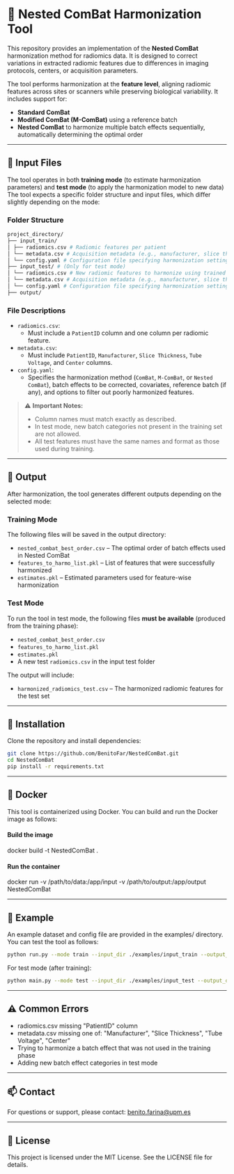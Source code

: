 # 🧬 Nested ComBat Harmonization Tool

This repository provides an implementation of the **Nested ComBat** harmonization method for radiomics data. It is designed to correct variations in extracted radiomic features due to differences in imaging protocols, centers, or acquisition parameters.

The tool performs harmonization at the **feature level**, aligning radiomic features across sites or scanners while preserving biological variability. It includes support for:
- **Standard ComBat**
- **Modified ComBat (M-ComBat)** using a reference batch
- **Nested ComBat** to harmonize multiple batch effects sequentially, automatically determining the optimal order

---

## 📂 Input Files

The tool operates in both **training mode** (to estimate harmonization parameters) and **test mode** (to apply the harmonization model to new data) The tool expects a specific folder structure and input files, which differ slightly depending on the mode:

### Folder Structure
```bash
project_directory/
├── input_train/
│ ├── radiomics.csv # Radiomic features per patient
│ └── metadata.csv # Acquisition metadata (e.g., manufacturer, slice thickness, etc.)
│ └── config.yaml # Configuration file specifying harmonization settings
├── input_test/ # (Only for test mode)
│ └── radiomics.csv # New radiomic features to harmonize using trained model
│ └── metadata.csv # Acquisition metadata (e.g., manufacturer, slice thickness, etc.)
│ └── config.yaml # Configuration file specifying harmonization settings
├── output/
```

### File Descriptions

- `radiomics.csv`:
  - Must include a `PatientID` column and one column per radiomic feature.
- `metadata.csv`:
  - Must include `PatientID`, `Manufacturer`, `Slice Thickness`, `Tube Voltage`, and `Center` columns.
- `config.yaml`:
  - Specifies the harmonization method (`ComBat`, `M-ComBat`, or `Nested ComBat`), batch effects to be corrected, covariates, reference batch (if any), and options to filter out poorly harmonized features.

> ⚠️ **Important Notes:**
> - Column names must match exactly as described.
> - In test mode, new batch categories not present in the training set are not allowed.
> - All test features must have the same names and format as those used during training.


---

## 🧪 Output

After harmonization, the tool generates different outputs depending on the selected mode:

### Training Mode
The following files will be saved in the output directory:
- `nested_combat_best_order.csv` – The optimal order of batch effects used in Nested ComBat
- `features_to_harmo_list.pkl` – List of features that were successfully harmonized
- `estimates.pkl` – Estimated parameters used for feature-wise harmonization

### Test Mode
To run the tool in test mode, the following files **must be available** (produced from the training phase):
- `nested_combat_best_order.csv`
- `features_to_harmo_list.pkl`
- `estimates.pkl`
- A new test `radiomics.csv` in the input test folder

The output will include:
- `harmonized_radiomics_test.csv` – The harmonized radiomic features for the test set

---

## 🚀 Installation

Clone the repository and install dependencies:

```bash
git clone https://github.com/BenitoFar/NestedComBat.git
cd NestedComBat
pip install -r requirements.txt
```

---

## 🐳 Docker

This tool is containerized using Docker. You can build and run the Docker image as follows:

#### Build the image
docker build -t NestedComBat .

#### Run the container
docker run -v /path/to/data:/app/input -v /path/to/output:/app/output NestedComBat

---

## 🧪 Example

An example dataset and config file are provided in the examples/ directory. You can test the tool as follows:

```bash
python run.py --mode train --input_dir ./examples/input_train --output_dir ./output
```

For test mode (after training):

```bash
python main.py --mode test --input_dir ./examples/input_test --output_dir ./output
```

---

## ⚠️ Common Errors
- radiomics.csv missing "PatientID" column
- metadata.csv missing one of: "Manufacturer", "Slice Thickness", "Tube Voltage", "Center"
- Trying to harmonize a batch effect that was not used in the training phase
- Adding new batch effect categories in test mode

---

## 📫 Contact
For questions or support, please contact: benito.farina@upm.es

---

## 📄 License
This project is licensed under the MIT License. See the LICENSE file for details.
